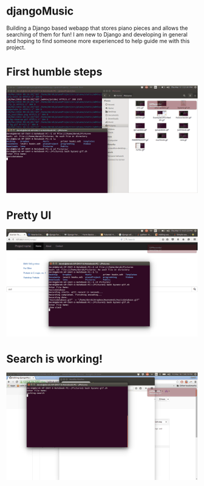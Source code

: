 # djangoMusic
Building a Django based webapp that stores piano pieces and allows the searching of them for fun! I am new to Django and developing in general and hoping to find someone more experienced to help guide me with this project.

# First humble steps
![First Steps](https://raw.githubusercontent.com/dadam88/djangoMusic/master/musicdatabase.gif)

# Pretty UI
![First Steps](https://raw.githubusercontent.com/dadam88/djangoMusic/master/show-slack.gif)

# Search is working!
![First Steps](https://raw.githubusercontent.com/dadam88/djangoMusic/master/working-search.gif)
